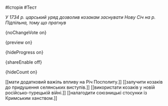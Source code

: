 #Історія #Тест

*У 1734 р. царський уряд дозволив козакам заснувати Нову Січ на р. Підпільна, тому що прагнув*

{noChangeVote on}

{preview on}

{hideProgress on}

{shareEnable off}

{hideCount on}

[[мати додатковий важіль впливу на Річ Посполиту.]]
[[залучити козаків до придушення селянських виступів.]]
[[використати козаків у новій російсько-турецькій війні.]]
[[налагодити союзницькі стосунки із Кримським ханством.]]
